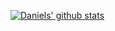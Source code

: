 [![Daniels' github stats](https://github-readme-stats.vercel.app/api?username=iice89&show_icons=true&theme=dracula)](https://github.com/iiCe89)